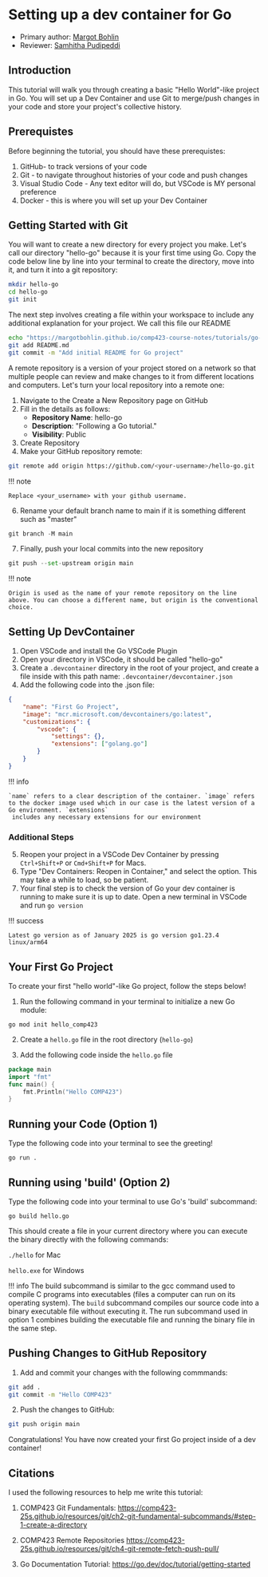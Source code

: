 # Setting up a dev container for Go
* Primary author: [Margot Bohlin](https://github.com/margotbohlin)
* Reviewer: [Samhitha Pudipeddi](https://github.com/samhipudi)

## Introduction

This tutorial will walk you through creating a basic "Hello World"-like project in Go. You will set up a Dev Container and use Git to merge/push changes in your code and store your project's collective history.

## Prerequistes

Before beginning the tutorial, you should have these prerequistes:

1. GitHub- to track versions of your code
2. Git - to navigate throughout histories of your code and push changes 
3. Visual Studio Code - Any text editor will do, but VSCode is MY personal preference
4. Docker - this is where you will set up your Dev Container

## Getting Started with Git
You will want to create a new directory for every project you make. Let's call our directory "hello-go" because it is your first time using Go.
Copy the code below line by line into your terminal to create the directory, move into it, and turn it into a git repository:
``` bash
mkdir hello-go
cd hello-go
git init
```
The next step involves creating a file within your workspace to include any additional explanation for your project. We call this file our README
``` bash
echo "https://margotbohlin.github.io/comp423-course-notes/tutorials/go-setup/" > README.md
git add README.md
git commit -m "Add initial README for Go project"
```
A remote repository is a version of your project stored on a network so that multiple people can review and make changes to it from different locations and computers. Let's turn your local repository into a remote one:

1. Navigate to the Create a New Repository page on GitHub
2. Fill in the details as follows:
    * __Repository Name__: hello-go
    * __Description__: "Following a Go tutorial."
    * __Visibility__: Public
4. Create Repository
5. Make your GitHub repository remote:
``` bash
git remote add origin https://github.com/<your-username>/hello-go.git
``` 

!!! note

    Replace <your_username> with your github username.


6. Rename your default branch name to main if it is something different such as "master"
``` py
git branch -M main
``` 
7. Finally, push your local commits into the new repository
``` py
git push --set-upstream origin main
``` 

!!! note

    Origin is used as the name of your remote repository on the line above. You can choose a different name, but origin is the conventional choice.


## Setting Up DevContainer

1. Open VSCode and install the Go VSCode Plugin
2. Open your directory in VSCode, it should be called "hello-go"
3. Create a `.devcontainer` directory in the root of your project, and create a file inside with this path name: `.devcontainer/devcontainer.json`
4. Add the following code into the .json file:
``` json
{
    "name": "First Go Project",
    "image": "mcr.microsoft.com/devcontainers/go:latest",
    "customizations": {
        "vscode": {
            "settings": {},
            "extensions": ["golang.go"]
        }
    } 
}
```
!!! info

    `name` refers to a clear description of the container. `image` refers to the docker image used which in our case is the latest version of a Go environment. `extensions`
     includes any necessary extensions for our environment
### Additional Steps

5. Reopen your project in a VSCode Dev Container by pressing `Ctrl+Shift+P` or `Cmd+Shift+P` for Macs.
6. Type "Dev Containers: Reopen in Container," and select the option. This may take a while to load, so be patient. 
7. Your final step is to check the version of Go your dev container is running to make sure it is up to date. Open a new terminal in VSCode and run `go version`

!!! success

    Latest go version as of January 2025 is go version go1.23.4 linux/arm64

## Your First Go Project

To create your first "hello world"-like Go project, follow the steps below!

1. Run the following command in your terminal to initialize a new Go module:

`go mod init hello_comp423`

2. Create a `hello.go` file in the root directory (`hello-go`)

3. Add the following code inside the `hello.go` file

``` go
package main
import "fmt"
func main() {
    fmt.Println("Hello COMP423")
}
```
## Running your Code (Option 1)
Type the following code into your terminal to see the greeting!

` go run . `

## Running using 'build' (Option 2)
Type the following code into your terminal to use Go's 'build' subcommand:

`go build hello.go`

This should create a file in your current directory where you can execute the binary directly with the following commands:

`./hello` for Mac

`hello.exe` for Windows 

!!! info
    The build subcommand is similar to the gcc command used to compile C programs into executables (files a computer can run on its operating system). The `build` subcommand compiles our source code into a binary executable file without executing it. The run subcommand used in option 1 combines building the executable file and running the binary file in the same step.



## Pushing Changes to GitHub Repository
1. Add and commit your changes with the following commmands:
``` bash
git add .
git commit -m "Hello COMP423"
```
2. Push the changes to GitHub:
``` bash
git push origin main
```


Congratulations! You have now created your first Go project inside of a dev container!

## Citations
I used the following resources to help me write this tutorial: 

1. COMP423 Git Fundamentals: https://comp423-25s.github.io/resources/git/ch2-git-fundamental-subcommands/#step-1-create-a-directory

2. COMP423 Remote Repositories https://comp423-25s.github.io/resources/git/ch4-git-remote-fetch-push-pull/

3. Go Documentation Tutorial: https://go.dev/doc/tutorial/getting-started

